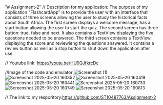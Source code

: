 "# Assignment-2" 
// Description for my application: The purpose of my application "FlashcardApp" is to provide the user with an interface that consists of three screens allowing the user to study the historical facts about South Africa. The first screen displays a welcome message, has a start button allowing the user to start the quiz. The second screen has three button: true, false and next. It also contains a TextView displaying the five questions needed to be answered. The third screen contains a TextView displaying the score and reviewieng the questions answered. It contains a review button as well as a stop button to shut down the application after use. 

// Youtube link: https://youtu.be/HU9QJfkrcDc

//Image of the code and emulator
![Screenshot (1)](https://github.com/user-attachments/assets/0fe01ed1-5e35-40c7-be61-de497802aa98)
![Screenshot 2025-05-20 160352](https://github.com/user-attachments/assets/55c6cfb6-4039-482c-9128-50a2163275d1)
![Screenshot 2025-05-20 160419](https://github.com/user-attachments/assets/a05bf742-ec2c-44dc-8a76-8bff213bf2bc)
![Screenshot 2025-05-20 160441](https://github.com/user-attachments/assets/856b37f5-65b5-47f7-9f66-09df33bb73d0)
![Screenshot 2025-05-20 160733](https://github.com/user-attachments/assets/45eec363-7663-4d63-b4d3-f27d1df24dcc)
![Screenshot 2025-05-20 160749](https://github.com/user-attachments/assets/024291e2-38c7-4557-ac76-a4a1719aaada)
![Screenshot 2025-05-20 160813](https://github.com/user-attachments/assets/393928db-4624-43d5-9b59-955f5b9a6136)

// The link to my resporitory:https://github.com/ST10487763/Assignment-2



